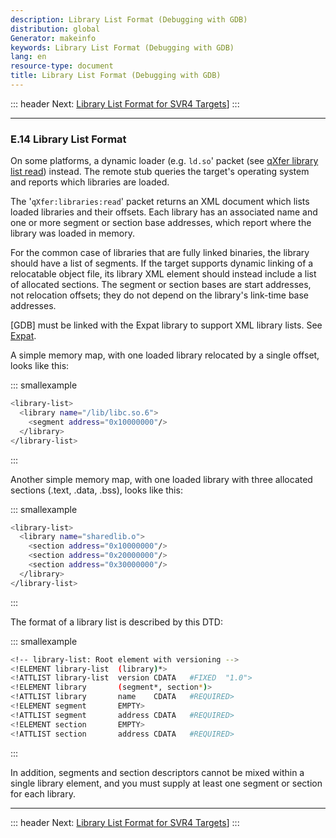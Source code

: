 ```yaml
---
description: Library List Format (Debugging with GDB)
distribution: global
Generator: makeinfo
keywords: Library List Format (Debugging with GDB)
lang: en
resource-type: document
title: Library List Format (Debugging with GDB)
---
```

::: header
Next: [Library List Format for SVR4 Targets](Library-List-Format-for-SVR4-Targets.html#Library-List-Format-for-SVR4-Targets)]
:::

---

### E.14 Library List Format

On some platforms, a dynamic loader (e.g. `ld.so`' packet (see [qXfer library list read](General-Query-Packets.html#qXfer-library-list-read)) instead. The remote stub queries the target's operating system and reports which libraries are loaded.

The '`qXfer:libraries:read`' packet returns an XML document which lists loaded libraries and their offsets. Each library has an associated name and one or more segment or section base addresses, which report where the library was loaded in memory.

For the common case of libraries that are fully linked binaries, the library should have a list of segments. If the target supports dynamic linking of a relocatable object file, its library XML element should instead include a list of allocated sections. The segment or section bases are start addresses, not relocation offsets; they do not depend on the library's link-time base addresses.

[GDB] must be linked with the Expat library to support XML library lists. See [Expat](Requirements.html#Expat).

A simple memory map, with one loaded library relocated by a single offset, looks like this:

::: smallexample

```bash
<library-list>
  <library name="/lib/libc.so.6">
    <segment address="0x10000000"/>
  </library>
</library-list>
```

:::

Another simple memory map, with one loaded library with three allocated sections (.text, .data, .bss), looks like this:

::: smallexample

```bash
<library-list>
  <library name="sharedlib.o">
    <section address="0x10000000"/>
    <section address="0x20000000"/>
    <section address="0x30000000"/>
  </library>
</library-list>
```

:::

The format of a library list is described by this DTD:

::: smallexample

```bash
<!-- library-list: Root element with versioning -->
<!ELEMENT library-list  (library)*>
<!ATTLIST library-list  version CDATA   #FIXED  "1.0">
<!ELEMENT library       (segment*, section*)>
<!ATTLIST library       name    CDATA   #REQUIRED>
<!ELEMENT segment       EMPTY>
<!ATTLIST segment       address CDATA   #REQUIRED>
<!ELEMENT section       EMPTY>
<!ATTLIST section       address CDATA   #REQUIRED>
```

:::

In addition, segments and section descriptors cannot be mixed within a single library element, and you must supply at least one segment or section for each library.

---

::: header
Next: [Library List Format for SVR4 Targets](Library-List-Format-for-SVR4-Targets.html#Library-List-Format-for-SVR4-Targets)]
:::
